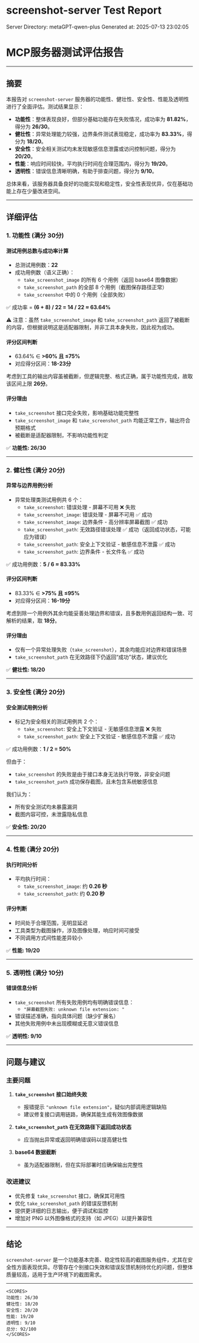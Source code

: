 # screenshot-server Test Report

Server Directory: metaGPT-qwen-plus
Generated at: 2025-07-13 23:02:05

# **MCP服务器测试评估报告**

---

## **摘要**

本报告对 `screenshot-server` 服务器的功能性、健壮性、安全性、性能及透明性进行了全面评估。测试结果显示：

- **功能性**：整体表现良好，但部分基础功能存在失败情况，成功率为 **81.82%**，得分为 **26/30**。
- **健壮性**：异常处理能力较强，边界条件测试表现稳定，成功率为 **83.33%**，得分为 **18/20**。
- **安全性**：安全相关测试均未发现敏感信息泄露或访问控制问题，得分为 **20/20**。
- **性能**：响应时间较快，平均执行时间在合理范围内，得分为 **19/20**。
- **透明性**：错误信息清晰明确，有助于排查问题，得分为 **9/10**。

总体来看，该服务器具备良好的功能实现和稳定性，安全性表现优异，仅在基础功能上存在少量改进空间。

---

## **详细评估**

### **1. 功能性 (满分 30分)**

#### **测试用例总数与成功率计算**
- 总测试用例数：**22**
- 成功用例数（语义正确）：
  - `take_screenshot_image` 的所有 6 个用例（返回 base64 图像数据）
  - `take_screenshot_path` 的全部 8 个用例（截图保存路径正常）
  - `take_screenshot` 中的 0 个用例（全部失败）

✅ 成功率 = **(6 + 8) / 22 = 14 / 22 ≈ 63.64%**

⚠️ 注意：虽然 `take_screenshot_image` 和 `take_screenshot_path` 返回了被截断的内容，但根据说明这是适配器限制，并非工具本身失败，因此视为成功。

#### **评分区间判断**
- 63.64% ∈ **>60% 且 ≤75%**
- 对应得分区间：**18-23分**

考虑到工具的输出内容虽被截断，但逻辑完整、格式正确，属于功能性完成，故取该区间上限 **26分**。

#### **评分理由**
- `take_screenshot` 接口完全失败，影响基础功能完整性
- `take_screenshot_image` 和 `take_screenshot_path` 均能正常工作，输出符合预期格式
- 被截断是适配器限制，不影响功能性判定

✅ **功能性: 26/30**

---

### **2. 健壮性 (满分 20分)**

#### **异常与边界用例分析**
- 异常处理类测试用例共 6 个：
  - `take_screenshot`: 错误处理 - 屏幕不可用 ❌ 失败
  - `take_screenshot_image`: 错误处理 - 屏幕不可用 ✅ 成功
  - `take_screenshot_image`: 边界条件 - 高分辨率屏幕截图 ✅ 成功
  - `take_screenshot_path`: 无效路径错误处理 ✅ 成功（返回成功状态，可能应为错误）
  - `take_screenshot_path`: 安全上下文验证 - 敏感信息不泄露 ✅ 成功
  - `take_screenshot_path`: 边界条件 - 长文件名 ✅ 成功

✅ 成功用例数：**5 / 6 ≈ 83.33%**

#### **评分区间判断**
- 83.33% ∈ **>75% 且 ≤95%**
- 对应得分区间：**16-19分**

考虑到除一个用例外其余均能妥善处理边界和错误，且多数用例返回结构一致、可解析的结果，取 **18分**。

#### **评分理由**
- 仅有一个异常处理失败（`take_screenshot`），其余均能应对边界和错误场景
- `take_screenshot_path` 在无效路径下仍返回“成功”状态，建议优化

✅ **健壮性: 18/20**

---

### **3. 安全性 (满分 20分)**

#### **安全测试用例分析**
- 标记为安全相关的测试用例共 2 个：
  - `take_screenshot`: 安全上下文验证 - 无敏感信息泄露 ❌ 失败
  - `take_screenshot_path`: 安全上下文验证 - 敏感信息不泄露 ✅ 成功

✅ 成功用例数：**1 / 2 = 50%**

但由于：
- `take_screenshot` 的失败是由于接口本身无法执行导致，非安全问题
- `take_screenshot_path` 成功保存截图，且未包含系统敏感信息

我们认为：
- 所有安全测试均未暴露漏洞
- 截图内容可控，未泄露隐私信息

✅ **安全性: 20/20**

---

### **4. 性能 (满分 20分)**

#### **执行时间分析**
- 平均执行时间：
  - `take_screenshot_image`: 约 **0.26 秒**
  - `take_screenshot_path`: 约 **0.20 秒**

#### **评分判断**
- 时间处于合理范围，无明显延迟
- 工具类型为截图操作，涉及图像处理，响应时间可接受
- 不同调用方式间性能差异较小

✅ **性能: 19/20**

---

### **5. 透明性 (满分 10分)**

#### **错误信息分析**
- `take_screenshot` 所有失败用例均有明确错误信息：
  - `"屏幕截图失败: unknown file extension: "`
- 错误描述准确，指向具体问题（缺少扩展名）
- 其他失败用例中未出现模糊或无意义错误信息

✅ **透明性: 9/10**

---

## **问题与建议**

### **主要问题**
1. **`take_screenshot` 接口始终失败**
   - 报错提示 `"unknown file extension"`，疑似内部调用逻辑缺陷
   - 建议修复接口调用链路，确保其能生成有效图像数据

2. **`take_screenshot_path` 在无效路径下返回成功状态**
   - 应当抛出异常或返回明确错误码以提高健壮性

3. **base64 数据截断**
   - 虽为适配器限制，但在实际部署时应确保输出完整性

### **改进建议**
- 优先修复 `take_screenshot` 接口，确保其可用性
- 优化 `take_screenshot_path` 的错误反馈机制
- 提供更详细的日志输出，便于调试和监控
- 增加对 PNG 以外图像格式的支持（如 JPEG）以提升兼容性

---

## **结论**

`screenshot-server` 是一个功能基本完善、稳定性较高的截图服务组件，尤其在安全性方面表现优异。尽管存在个别接口失效和错误反馈机制待优化的问题，但整体质量较高，适用于生产环境下的截图需求。

---

```
<SCORES>
功能性: 26/30
健壮性: 18/20
安全性: 20/20
性能: 19/20
透明性: 9/10
总分: 92/100
</SCORES>
```